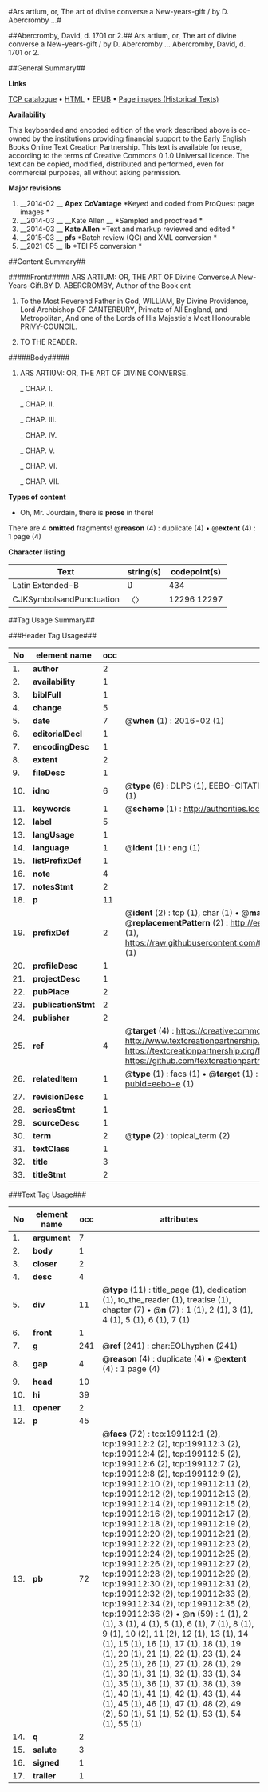 #Ars artium, or, The art of divine converse a New-years-gift / by D. Abercromby ...#

##Abercromby, David, d. 1701 or 2.##
Ars artium, or, The art of divine converse a New-years-gift / by D. Abercromby ...
Abercromby, David, d. 1701 or 2.

##General Summary##

**Links**

[TCP catalogue](http://www.ota.ox.ac.uk/tcp/)  • 
[HTML](http://tei.it.ox.ac.uk/tcp/Texts-HTML/free/B16/B16526.html)  • 
[EPUB](http://tei.it.ox.ac.uk/tcp/Texts-EPUB/free/B16/B16526.epub) • 
[Page images (Historical Texts)](https://historicaltexts.jisc.ac.uk/eebo-12884664e)

**Availability**

This keyboarded and encoded edition of the work described above is co-owned by the
    institutions providing financial support to the Early English Books Online Text Creation
    Partnership. This text is available for reuse, according to the terms of  Creative Commons 0 1.0 Universal
    licence. The text can be copied, modified, distributed and performed, even for commercial
    purposes, all without asking permission.

**Major revisions**

1. __2014-02 __ __Apex CoVantage__ *Keyed and coded from ProQuest page images *
1. __2014-03 __ __Kate Allen __ *Sampled and proofread *
1. __2014-03 __ __Kate Allen__ *Text and markup reviewed and edited *
1. __2015-03 __ __pfs__ *Batch review (QC) and XML conversion *
1. __2021-05 __ __lb__ *TEI P5 conversion *

##Content Summary##

#####Front#####
ARS ARTIUM: OR, THE ART OF Divine Converse.A New-Years-Gift.BY D. ABERCROMBY, Author of the Book ent
1. To the Most Reverend Father in God, WILLIAM, By Divine Providence, Lord Archbishop OF CANTERBƲRY, Primate of All England, and Metropolitan, And one of the Lords of His Majestie's Most Honourable PRIVY-COUNCIL.

1. TO THE READER.

#####Body#####

1. ARS ARTIƲM: OR, THE ART OF DIVINE CONVERSE.

    _ CHAP. I.

    _ CHAP. II.

    _ CHAP. III.

    _ CHAP. IV.

    _ CHAP. V.

    _ CHAP. VI.

    _ CHAP. VII.

**Types of content**

  * Oh, Mr. Jourdain, there is **prose** in there!

There are 4 **omitted** fragments! 
 @__reason__ (4) : duplicate (4)  •  @__extent__ (4) : 1 page (4)

**Character listing**


|Text|string(s)|codepoint(s)|
|---|---|---|
|Latin Extended-B|Ʋ|434|
|CJKSymbolsandPunctuation|〈〉|12296 12297|

##Tag Usage Summary##

###Header Tag Usage###

|No|element name|occ|attributes|
|---|---|---|---|
|1.|__author__|2||
|2.|__availability__|1||
|3.|__biblFull__|1||
|4.|__change__|5||
|5.|__date__|7| @__when__ (1) : 2016-02 (1)|
|6.|__editorialDecl__|1||
|7.|__encodingDesc__|1||
|8.|__extent__|2||
|9.|__fileDesc__|1||
|10.|__idno__|6| @__type__ (6) : DLPS (1), EEBO-CITATION (1), VID (1), EEBO-PROQUEST (1), STC (1), OCLC (1)|
|11.|__keywords__|1| @__scheme__ (1) : http://authorities.loc.gov/ (1)|
|12.|__label__|5||
|13.|__langUsage__|1||
|14.|__language__|1| @__ident__ (1) : eng (1)|
|15.|__listPrefixDef__|1||
|16.|__note__|4||
|17.|__notesStmt__|2||
|18.|__p__|11||
|19.|__prefixDef__|2| @__ident__ (2) : tcp (1), char (1)  •  @__matchPattern__ (2) : ([0-9\-]+):([0-9IVX]+) (1), (.+) (1)  •  @__replacementPattern__ (2) : http://eebo.chadwyck.com/downloadtiff?vid=$1&page=$2 (1), https://raw.githubusercontent.com/textcreationpartnership/Texts/master/tcpchars.xml#$1 (1)|
|20.|__profileDesc__|1||
|21.|__projectDesc__|1||
|22.|__pubPlace__|2||
|23.|__publicationStmt__|2||
|24.|__publisher__|2||
|25.|__ref__|4| @__target__ (4) : https://creativecommons.org/publicdomain/zero/1.0/ (1), http://www.textcreationpartnership.org/docs/. (1), https://textcreationpartnership.org/faq/#faq05 (1), https://github.com/textcreationpartnership (1)|
|26.|__relatedItem__|1| @__type__ (1) : facs (1)  •  @__target__ (1) : https://data.historicaltexts.jisc.ac.uk/view?pubId=eebo-e (1)|
|27.|__revisionDesc__|1||
|28.|__seriesStmt__|1||
|29.|__sourceDesc__|1||
|30.|__term__|2| @__type__ (2) : topical_term (2)|
|31.|__textClass__|1||
|32.|__title__|3||
|33.|__titleStmt__|2||


###Text Tag Usage###

|No|element name|occ|attributes|
|---|---|---|---|
|1.|__argument__|7||
|2.|__body__|1||
|3.|__closer__|2||
|4.|__desc__|4||
|5.|__div__|11| @__type__ (11) : title_page (1), dedication (1), to_the_reader (1), treatise (1), chapter (7)  •  @__n__ (7) : 1 (1), 2 (1), 3 (1), 4 (1), 5 (1), 6 (1), 7 (1)|
|6.|__front__|1||
|7.|__g__|241| @__ref__ (241) : char:EOLhyphen (241)|
|8.|__gap__|4| @__reason__ (4) : duplicate (4)  •  @__extent__ (4) : 1 page (4)|
|9.|__head__|10||
|10.|__hi__|39||
|11.|__opener__|2||
|12.|__p__|45||
|13.|__pb__|72| @__facs__ (72) : tcp:199112:1 (2), tcp:199112:2 (2), tcp:199112:3 (2), tcp:199112:4 (2), tcp:199112:5 (2), tcp:199112:6 (2), tcp:199112:7 (2), tcp:199112:8 (2), tcp:199112:9 (2), tcp:199112:10 (2), tcp:199112:11 (2), tcp:199112:12 (2), tcp:199112:13 (2), tcp:199112:14 (2), tcp:199112:15 (2), tcp:199112:16 (2), tcp:199112:17 (2), tcp:199112:18 (2), tcp:199112:19 (2), tcp:199112:20 (2), tcp:199112:21 (2), tcp:199112:22 (2), tcp:199112:23 (2), tcp:199112:24 (2), tcp:199112:25 (2), tcp:199112:26 (2), tcp:199112:27 (2), tcp:199112:28 (2), tcp:199112:29 (2), tcp:199112:30 (2), tcp:199112:31 (2), tcp:199112:32 (2), tcp:199112:33 (2), tcp:199112:34 (2), tcp:199112:35 (2), tcp:199112:36 (2)  •  @__n__ (59) : 1 (1), 2 (1), 3 (1), 4 (1), 5 (1), 6 (1), 7 (1), 8 (1), 9 (1), 10 (2), 11 (2), 12 (1), 13 (1), 14 (1), 15 (1), 16 (1), 17 (1), 18 (1), 19 (1), 20 (1), 21 (1), 22 (1), 23 (1), 24 (1), 25 (1), 26 (1), 27 (1), 28 (1), 29 (1), 30 (1), 31 (1), 32 (1), 33 (1), 34 (1), 35 (1), 36 (1), 37 (1), 38 (1), 39 (1), 40 (1), 41 (1), 42 (1), 43 (1), 44 (1), 45 (1), 46 (1), 47 (1), 48 (2), 49 (2), 50 (1), 51 (1), 52 (1), 53 (1), 54 (1), 55 (1)|
|14.|__q__|2||
|15.|__salute__|3||
|16.|__signed__|1||
|17.|__trailer__|1||
